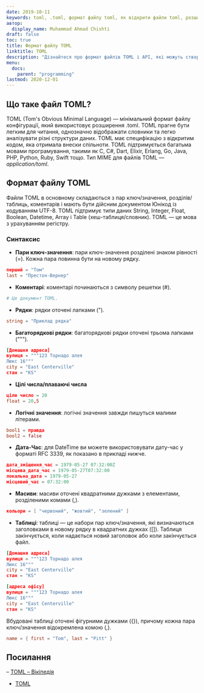 ```yaml
---
date: 2019-10-11
keywords: toml, .toml, формат файлу toml, як відкрити файли toml, розширення .toml, розширення toml
автор:
  display_name: Muhammad Ahmad Chishti
draft: false
toc: true
title: Формат файлу TOML
linktitle: TOML
description: "Дізнайтеся про формат файлів TOML і API, які можуть створювати та відкривати файли TOML."
menu:
  docs:
    parent: "programming"
lastmod: 2020-12-01
---
```


## Що таке файл TOML? ##

TOML (Tom's Obvious Minimal Language) — мінімальний формат файлу конфігурації, який використовує розширення .toml. TOML прагне бути легким для читання, однозначно відображати словники та легко аналізувати різні структури даних. TOML має специфікацію з відкритим кодом, яка отримала внески спільноти. TOML підтримується багатьма мовами програмування, такими як C, C#, Dart, Elixir, Erlang, Go, Java, PHP, Python, Ruby, Swift тощо. Тип MIME для файлів TOML — *application/toml*.


## Формат файлу TOML ##

Файли TOML в основному складаються з пар ключ/значення, розділів/таблиць, коментарів і мають бути дійсним документом Юнікод із кодуванням UTF-8. TOML підтримує типи даних String, Integer, Float, Boolean, Datetime, Array і Table (хеш-таблиця/словник). TOML — це мова з урахуванням регістру.

### Синтаксис ###

- **Пари ключ-значення**: пари ключ-значення розділені знаком рівності (=). Кожна пара повинна бути на новому рядку.

```toml
перший = "Том"
last = "Престон-Вернер"
```

- **Коментарі**: коментарі починаються з символу решетки (#).

```toml
# Це документ TOML.
```

- **Рядки**: рядки оточені лапками (").

```toml
string = "Приклад рядка"
```

- **Багаторядкові рядки**: багаторядкові рядки оточені трьома лапками (""").

```toml
[Домашня адреса]
вулиця = """123 Торнадо алея
Люкс 16"""
city = "East Centerville"
стан = "KS"
```

- **Цілі числа/плаваючі числа**

```toml
ціле число = 20
float = 20,5
```

- **Логічні значення**: логічні значення завжди пишуться малими літерами.

```toml
bool1 = правда
bool2 = false
```

- **Дата-Час**: для DateTime ви можете використовувати дату-час у форматі RFC 3339, як показано в прикладі нижче.

```toml
дата_зміщення_час = 1979-05-27 07:32:00Z
місцева_дата_час = 1979-05-27T07:32:00
локальна_дата = 1979-05-27
місцевий_час = 07:32:00
```

- **Масиви**: масиви оточені квадратними дужками з елементами, розділеними комами (,).

```toml
кольори = [ "червоний", "жовтий", "зелений" ]
```

- **Таблиці**: таблиці — це набори пар ключ/значення, які визначаються заголовками в новому рядку в квадратних дужках ([]). Таблиця закінчується, коли надається новий заголовок або коли закінчується файл.

```toml
[Домашня адреса]
вулиця = """123 Торнадо алея
Люкс 16"""
city = "East Centerville"
стан = "KS"

[адреса офісу]
вулиця = """123 Торнадо алея
Люкс 16"""
city = "East Centerville"
стан = "KS"
```

Вбудовані таблиці оточені фігурними дужками ({}), причому кожна пара ключ/значення відокремлена комою (,).

```toml
name = { first = "Tom", last = "Pitt" }
```

## Посилання ##

– [TOML – Вікіпедія](https://en.wikipedia.org/wiki/TOML)
- [TOML](https://toml.io/en/)

